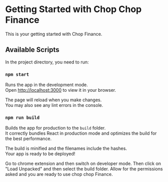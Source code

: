 # Getting Started with Chop Chop Finance

This is your getting started with Chop Finance.

## Available Scripts

In the project directory, you need to run:

### `npm start`

Runs the app in the development mode.\
Open [http://localhost:3000](http://localhost:3000) to view it in your browser.

The page will reload when you make changes.\
You may also see any lint errors in the console.

### `npm run build`

Builds the app for production to the `build` folder.\
It correctly bundles React in production mode and optimizes the build for the best performance.

The build is minified and the filenames include the hashes.\
Your app is ready to be deployed!

Go to chrome extension and then switch on developer mode. Then click on "Load Unpacked" and then select the build folder. Allow for the permissions asked and you are ready to use chop chop Finance.
